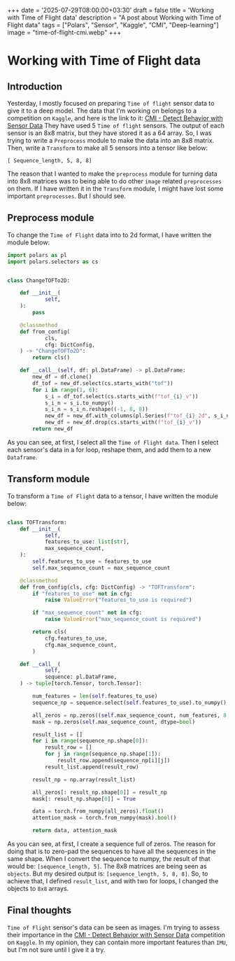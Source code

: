 +++
date = '2025-07-29T08:00:00+03:30'
draft = false
title = 'Working with Time of Flight data'
description = "A post about Working with Time of Flight data"
tags = ["Polars", "Sensor", "Kaggle", "CMI", "Deep-learning"]
image = "time-of-flight-cmi.webp"
+++

# Working with Time of Flight data

## Introduction

Yesterday, I mostly focused on preparing `Time of flight` sensor data
to give it to a deep model.
The data that I'm working on belongs to a competition on `Kaggle`, and
here is the link to it:
[CMI - Detect Behavior with Sensor Data](https://www.kaggle.com/competitions/cmi-detect-behavior-with-sensor-data)
They have used 5 `Time of flight` sensors.
The output of each sensor is an 8x8 matrix,
but they have stored it as a 64 array.
So, I was trying to write a `Preprocess` module to make the data into an 8x8 matrix.
Then, write a `Transform` to make all 5 sensors into a tensor like below:

```text
[ Sequence_length, 5, 8, 8]
```

The reason that I wanted to make the `preprocess` module for turning data into 8x8 matrices was
to being able to do other `image` related `preprocesses` on them.
If I have written it in the `Transform` module, I might have lost some important `preprocesses`.
But I should see.

## Preprocess module

To change the `Time of Flight` data into to 2d format, I have written the module below:

```python
import polars as pl
import polars.selectors as cs


class ChangeTOFTo2D:

    def __init__(
            self,
    ):
        pass

    @classmethod
    def from_config(
            cls,
            cfg: DictConfig,
    ) -> "ChangeTOFTo2D":
        return cls()

    def __call__(self, df: pl.DataFrame) -> pl.DataFrame:
        new_df = df.clone()
        df_tof = new_df.select(cs.starts_with("tof"))
        for i in range(1, 6):
            s_i = df_tof.select(cs.starts_with(f"tof_{i}_v"))
            s_i_n = s_i.to_numpy()
            s_i_n = s_i_n.reshape((-1, 8, 8))
            new_df = new_df.with_columns(pl.Series(f"tof_{i}_2d", s_i_n))
            new_df = new_df.drop(cs.starts_with(f"tof_{i}_v"))
        return new_df

```

As you can see, at first, I select all the `Time of Flight data`.
Then I select each sensor's data in a for loop, reshape them, and add them to a new `Dataframe`.

## Transform module

To transform a `Time of Flight` data to a tensor, I have written the module below:

```python

class TOFTransform:
    def __init__(
            self,
            features_to_use: list[str],
            max_sequence_count,
    ):
        self.features_to_use = features_to_use
        self.max_sequence_count = max_sequence_count

    @classmethod
    def from_config(cls, cfg: DictConfig) -> "TOFTransform":
        if "features_to_use" not in cfg:
            raise ValueError("features_to_use is required")

        if "max_sequence_count" not in cfg:
            raise ValueError("max_sequence_count is required")

        return cls(
            cfg.features_to_use,
            cfg.max_sequence_count,
        )

    def __call__(
            self,
            sequence: pl.DataFrame,
    ) -> tuple[torch.Tensor, torch.Tensor]:

        num_features = len(self.features_to_use)
        sequence_np = sequence.select(self.features_to_use).to_numpy()

        all_zeros = np.zeros((self.max_sequence_count, num_features, 8, 8))
        mask = np.zeros(self.max_sequence_count, dtype=bool)

        result_list = []
        for i in range(sequence_np.shape[0]):
            result_row = []
            for j in range(sequence_np.shape[1]):
                result_row.append(sequence_np[i][j])
            result_list.append(result_row)

        result_np = np.array(result_list)

        all_zeros[: result_np.shape[0]] = result_np
        mask[: result_np.shape[0]] = True

        data = torch.from_numpy(all_zeros).float()
        attention_mask = torch.from_numpy(mask).bool()

        return data, attention_mask

```

As you can see, at first, I create a sequence full of zeros.
The reason for doing that is to zero-pad the sequences to have all the sequences in the same shape.
When I convert the sequence to numpy, the result of that would be: `[sequence_length, 5]`.
The 8x8 matrices are being seen as `objects`.
But my desired output is: `[sequence_length, 5, 8, 8]`.
So, to achieve that, I defined `result_list`, and with two for loops, I changed the objects
to `8x8` arrays.

## Final thoughts

`Time of Flight` sensor's data can be seen as images.
I'm trying to assess their importance in the
[CMI - Detect Behavior with Sensor Data](https://www.kaggle.com/competitions/cmi-detect-behavior-with-sensor-data)
competition on `Kaggle`.
In my opinion, they can contain more important features than `IMU`, but I'm not sure until I give it a try.

